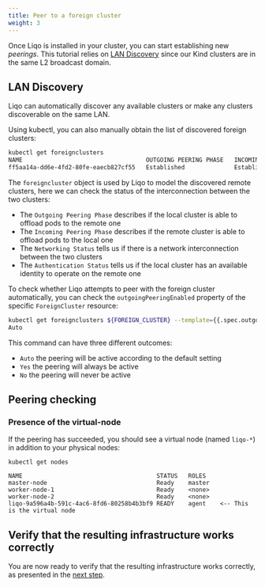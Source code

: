 ```yaml
---
title: Peer to a foreign cluster
weight: 3
---
```


Once Liqo is installed in your cluster, you can start establishing new *peerings*. This tutorial relies on [LAN Discovery](/configuration/discovery#lan-discovery) since our Kind clusters are in the same L2 broadcast domain.

## LAN Discovery

Liqo can automatically discover any available clusters or make any clusters discoverable on the same LAN.

Using kubectl, you can also manually obtain the list of discovered foreign clusters:

```bash
kubectl get foreignclusters
NAME                                   OUTGOING PEERING PHASE   INCOMING PEERING PHASE   NETWORKING STATUS   AUTHENTICATION STATUS   AGE
ff5aa14a-dd6e-4fd2-80fe-eaecb827cf55   Established              Established              Established         Established             93s
```

The `foreigncluster` object is used by Liqo to model the discovered remote clusters, here we can check
the status of the interconnection between the two clusters:

* The `Outgoing Peering Phase` describes if the local cluster is able to offload pods to the remote one
* The `Incoming Peering Phase` describes if the remote cluster is able to offload pods to the local one
* The `Networking Status` tells us if there is a network interconnection between the two clusters
* The `Authentication Status` tells us if the local cluster has an available identity to operate on the remote one

To check whether Liqo attempts to peer with the foreign cluster automatically, you can check the `outgoingPeeringEnabled` property of the specific `ForeignCluster` resource:

```bash
kubectl get foreignclusters ${FOREIGN_CLUSTER} --template={{.spec.outgoingPeeringEnabled}}
Auto
```

This command can have three different outcomes:

* `Auto` the peering will be active according to the default setting
* `Yes` the peering will always be active
* `No` the peering will never be active

## Peering checking

### Presence of the virtual-node

If the peering has succeeded, you should see a virtual node (named `liqo-*`) in addition to your physical nodes:

```
kubectl get nodes

NAME                                      STATUS   ROLES
master-node                               Ready    master
worker-node-1                             Ready    <none>
worker-node-2                             Ready    <none>
liqo-9a596a4b-591c-4ac6-8fd6-80258b4b3bf9 READY    agent    <-- This is the virtual node
```

## Verify that the resulting infrastructure works correctly

You are now ready to verify that the resulting infrastructure works correctly, as presented in the [next step](../test).
